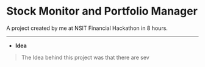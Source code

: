 # Stock Monitor and Portfolio Manager
A project created by me at NSIT Financial Hackathon in 8 hours.


- - -


* **Idea**

> The Idea behind this project was that there are sev